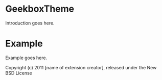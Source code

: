 GeekboxTheme
============

Introduction goes here.


Example
=======

Example goes here.


Copyright (c) 2011 [name of extension creator], released under the New BSD License
